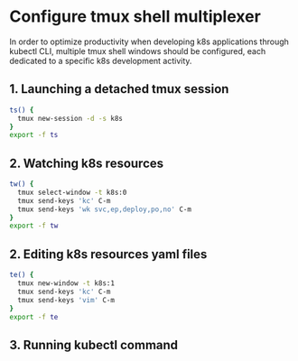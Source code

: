 # Configure tmux shell multiplexer

In order to optimize productivity when developing k8s applications through kubectl CLI, multiple tmux shell windows should be configured, each dedicated to a specific k8s development activity.

## 1. Launching a detached tmux session

```bash
ts() {
  tmux new-session -d -s k8s
}
export -f ts
```

## 2. Watching k8s resources

```bash
tw() {
  tmux select-window -t k8s:0
  tmux send-keys 'kc' C-m
  tmux send-keys 'wk svc,ep,deploy,po,no' C-m
}
export -f tw
```

## 2. Editing k8s resources yaml files

```bash
te() {
  tmux new-window -t k8s:1
  tmux send-keys 'kc' C-m
  tmux send-keys 'vim' C-m
}
export -f te
```

## 3. Running kubectl command